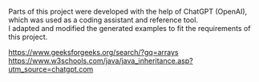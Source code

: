 Parts of this project were developed with the help of ChatGPT (OpenAI),  
which was used as a coding assistant and reference tool.  
I adapted and modified the generated examples to fit the requirements of this project.

https://www.geeksforgeeks.org/search/?gq=arrays
https://www.w3schools.com/java/java_inheritance.asp?utm_source=chatgpt.com
